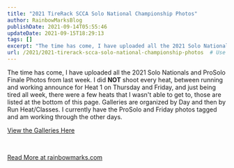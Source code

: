 ```yaml
---
title: "2021 TireRack SCCA Solo National Championship Photos"
author: RainbowMarksBlog
publishDate: 2021-09-14T05:55:46
updateDate: 2021-09-15T18:29:13
tags: []
excerpt: "The time has come, I have uploaded all the 2021 Solo Nationals and ProSolo Finale Photos from last week. I did NOT shoot every heat, between running and working announce for Heat 1 on Thursday and Friday, and just being tired all week, there were a few heats that I wasn't able to get to, those are listed at the bottom of this page. Galleries are organized by Day and then by Run Heat/Classes. I currently have the ProSolo and Friday photos tagged and am working through the other days.  View the Galleries Here  &nbsp; "
url: /2021/2021-tirerack-scca-solo-national-championship-photos  # Use the generated URL with year
---
```

<p>The time has come, I have uploaded all the 2021 Solo Nationals and ProSolo Finale Photos from last week. I did <strong>NOT</strong> shoot every heat, between running and working announce for Heat 1 on Thursday and Friday, and just being tired all week, there were a few heats that I wasn't able to get to, those are listed at the bottom of this page. Galleries are organized by Day and then by Run Heat/Classes. I currently have the ProSolo and Friday photos tagged and am working through the other days.</p>  <p><a href="https://rainbowmarks.smugmug.com/2021-Solo-Nationals-and-ProSolo-Finale">View the Galleries Here</a></p>  <p>&nbsp;</p>  <a href="https://rainbowmarks.com/Events/2021/09/2021-solo-nationals">Read More at rainbowmarks.com</a>
